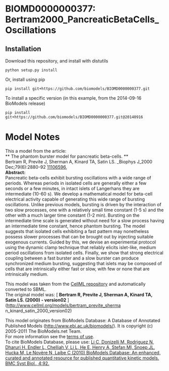 # BIOMD0000000377: Bertram2000_PancreaticBetaCells_Oscillations

## Installation

Download this repository, and install with distutils

`python setup.py install`

Or, install using pip

`pip install git+https://github.com/biomodels/BIOMD0000000377.git`

To install a specific version (in this example, from the 2014-09-16 BioModels release)

`pip install git+https://github.com/biomodels/BIOMD0000000377.git@20140916`


# Model Notes


This a model from the article:  
** The phantom burster model for pancreatic beta-cells. **   
Bertram R, Previte J, Sherman A, Kinard TA, Satin LS. _Biophys J_2000
Dec;79(6):2880-92 [11106596](http://www.ncbi.nlm.nih.gov/pubmed/11106596),  
**Abstract:**   
Pancreatic beta-cells exhibit bursting oscillations with a wide range of
periods. Whereas periods in isolated cells are generally either a few seconds
or a few minutes, in intact islets of Langerhans they are intermediate (10-60
s). We develop a mathematical model for beta-cell electrical activity capable
of generating this wide range of bursting oscillations. Unlike previous
models, bursting is driven by the interaction of two slow processes, one with
a relatively small time constant (1-5 s) and the other with a much larger time
constant (1-2 min). Bursting on the intermediate time scale is generated
without need for a slow process having an intermediate time constant, hence
phantom bursting. The model suggests that isolated cells exhibiting a fast
pattern may nonetheless possess slower processes that can be brought out by
injecting suitable exogenous currents. Guided by this, we devise an
experimental protocol using the dynamic clamp technique that reliably elicits
islet-like, medium period oscillations from isolated cells. Finally, we show
that strong electrical coupling between a fast burster and a slow burster can
produce synchronized medium bursting, suggesting that islets may be composed
of cells that are intrinsically either fast or slow, with few or none that are
intrinsically medium.

This model was taken from the [CellML
repository](http://www.cellml.org/models) and automatically converted to SBML.  
The original model was: [ **Bertram R, Previte J, Sherman A, Kinard TA, Satin
LS. (2000) - version02** ](http://www.cellml.org/models/bertram_previte_sherma
n_kinard_satin_2000_version02)

This model originates from BioModels Database: A Database of Annotated
Published Models (http://www.ebi.ac.uk/biomodels/). It is copyright (c)
2005-2011 The BioModels.net Team.  
For more information see the [terms of
use](http://www.ebi.ac.uk/biomodels/legal.html).  
To cite BioModels Database, please use: [Li C, Donizelli M, Rodriguez N,
Dharuri H, Endler L, Chelliah V, Li L, He E, Henry A, Stefan MI, Snoep JL,
Hucka M, Le Novère N, Laibe C (2010) BioModels Database: An enhanced, curated
and annotated resource for published quantitative kinetic models. BMC Syst
Biol., 4:92.](http://www.ncbi.nlm.nih.gov/pubmed/20587024)


